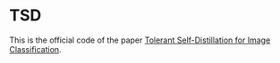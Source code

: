 # TSD
This is the official code of the paper [Tolerant Self-Distillation for Image Classification](https://www.sciencedirect.com/science/article/abs/pii/S0893608024001394).
